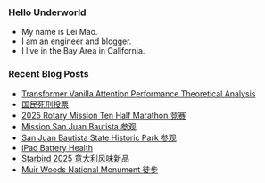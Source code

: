 ### Hello Underworld

- My name is Lei Mao.
- I am an engineer and blogger.
- I live in the Bay Area in California.


### Recent Blog Posts

<!-- BLOG-POST-LIST:START -->
- [Transformer Vanilla Attention Performance Theoretical Analysis](https://leimao.github.io/blog/Transformer-Vanilla-Attention-Performance-Theoretical-Analysis/)
- [国民死刑投票](https://leimao.github.io/essay/%E5%9B%BD%E6%B0%91%E6%AD%BB%E5%88%91%E6%8A%95%E7%A5%A8-The-Killing-Vote/)
- [2025 Rotary Mission Ten Half Marathon 竞赛](https://leimao.github.io/life/2025-Rotary-Mission-Ten-Half-Marathon/)
- [Mission San Juan Bautista 参观](https://leimao.github.io/life/Mission-San-Juan-Bautista/)
- [San Juan Bautista State Historic Park 参观](https://leimao.github.io/life/San-Juan-Bautista-State-Historic-Park/)
- [iPad Battery Health](https://leimao.github.io/blog/iPad-Battery-Health/)
- [Starbird 2025 意大利风味新品](https://leimao.github.io/essay/Starbird-New-Italian-Lineup-2025/)
- [Muir Woods National Monument 徒步](https://leimao.github.io/life/Muir-Woods-National-Monument-2025-01-20/)
<!-- BLOG-POST-LIST:END -->
